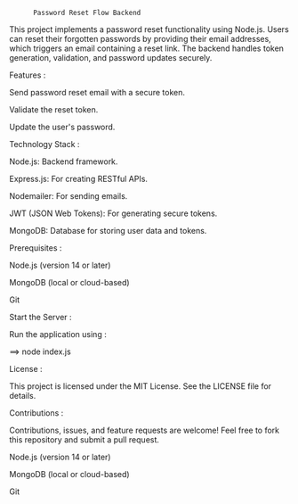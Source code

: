           Password Reset Flow Backend
This project implements a password reset functionality using Node.js. Users can reset their forgotten passwords by providing their email addresses, which triggers an email containing a reset link. The backend handles token generation, validation, and password updates securely.

Features :

Send password reset email with a secure token.

Validate the reset token.

Update the user's password.

Technology Stack :

Node.js: Backend framework.

Express.js: For creating RESTful APIs.

Nodemailer: For sending emails.

JWT (JSON Web Tokens): For generating secure tokens.

MongoDB: Database for storing user data and tokens.

Prerequisites :

Node.js (version 14 or later)

MongoDB (local or cloud-based)

Git

Start the Server :

Run the application using :

==> node index.js

License :

This project is licensed under the MIT License. See the LICENSE file for details.

Contributions :

Contributions, issues, and feature requests are welcome! Feel free to fork this repository and submit a pull request.

Node.js (version 14 or later)

MongoDB (local or cloud-based)

Git
